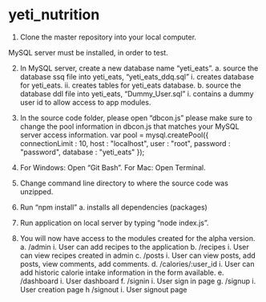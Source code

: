 # yeti_nutrition

1.	Clone the master repository into your local computer.

MySQL server must be installed, in order to test.

2.	In MySQL server, create a new database name “yeti_eats”.
    a.	source the database ssq file into yeti_eats, “yeti_eats_ddq.sql”
      i.	creates database for yeti_eats.
      ii.	creates tables for yeti_eats database.
    b.	source the database ddl file into yeti_eats, “Dummy_User.sql”
      i.	contains a dummy user id to allow access to app modules.
      
3.	In the source code folder, please open “dbcon.js”
    please make sure to change the pool information in dbcon.js that matches your MySQL server access information.
    var pool = mysql.createPool({
      connectionLimit : 10,
      host            : "localhost",
      user            : "root",
      password        : "password",
      database        : "yeti_eats"
    });
    
4.	For Windows: Open “Git Bash”. For Mac: Open Terminal.

5.	Change command line directory to where the source code was unzipped.

6.	Run “npm install”
  a.	installs all dependencies (packages)

7.	Run application on local server by typing “node index.js”.

8.	You will now have access to the modules created for the alpha version.
  a.	/admin
    i.	User can add recipes to the application
  b.	/recipes
    i.	User can view recipes created in admin
  c.	/posts
    i.	User can view posts, add posts, view comments, add comments.
  d.	/calories/:user_id
    i.	User can add historic calorie intake information in the form available.
  e.    /dashboard
    i.  User dashboard
  f.    /signin
    i.  User sign in page
  g.    /signup
    i.  User creation page
  h     /signout
    i.  User signout page
